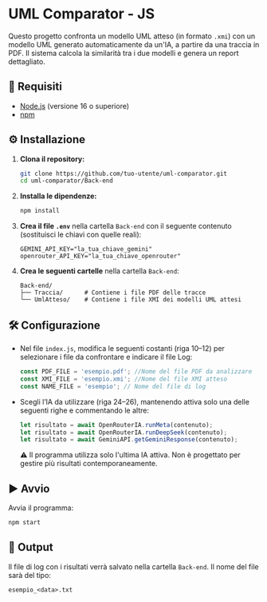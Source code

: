 # UML Comparator - JS

Questo progetto confronta un modello UML atteso (in formato `.xmi`) con un modello UML generato automaticamente da un'IA, a partire da una traccia in PDF. Il sistema calcola la similarità tra i due modelli e genera un report dettagliato.

## 🚀 Requisiti

- [Node.js](https://nodejs.org/) (versione 16 o superiore)
- [npm](https://www.npmjs.com/)

## ⚙️ Installazione

1. **Clona il repository:**
   ```bash
   git clone https://github.com/tuo-utente/uml-comparator.git
   cd uml-comparator/Back-end
   ```

2. **Installa le dipendenze:**
   ```bash
   npm install
   ```

3. **Crea il file `.env`** nella cartella `Back-end` con il seguente contenuto (sostituisci le chiavi con quelle reali):
   ```
   GEMINI_API_KEY="la_tua_chiave_gemini"
   openrouter_API_KEY="la_tua_chiave_openrouter"
   ```

4. **Crea le seguenti cartelle** nella cartella `Back-end`:
   ```
   Back-end/
   ├── Traccia/      # Contiene i file PDF delle tracce
   └── UmlAtteso/    # Contiene i file XMI dei modelli UML attesi
   ```

## 🛠️ Configurazione

- Nel file `index.js`, modifica le seguenti costanti (riga 10–12) per selezionare i file da confrontare e indicare il file Log:
  ```js
  const PDF_FILE = 'esempio.pdf'; //Nome del file PDF da analizzare
  const XMI_FILE = 'esempio.xmi'; //Nome del file XMI atteso
  const NAME_FILE = 'esempio'; // Nome del file di log
  ```

- Scegli l’IA da utilizzare (riga 24–26), mantenendo attiva solo una delle seguenti righe e commentando le altre:
  ```js
  let risultato = await OpenRouterIA.runMeta(contenuto);
  let risultato = await OpenRouterIA.runDeepSeek(contenuto);
  let risultato = await GeminiAPI.getGeminiResponse(contenuto);
  ```
  ⚠️ Il programma utilizza solo l'ultima IA attiva. Non è progettato per gestire più risultati contemporaneamente.

## ▶️ Avvio

Avvia il programma:
```bash
npm start
```

## 📄 Output

Il file di log con i risultati verrà salvato nella cartella `Back-end`. Il nome del file sarà del tipo:
```
esempio_<data>.txt
```
